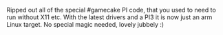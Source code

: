 Ripped out all of the special #gamecake PI code, that you used to need to run without X11 etc. With the latest drivers and a PI3 it is now just an arm Linux target. No special magic needed, lovely jubbely :) 